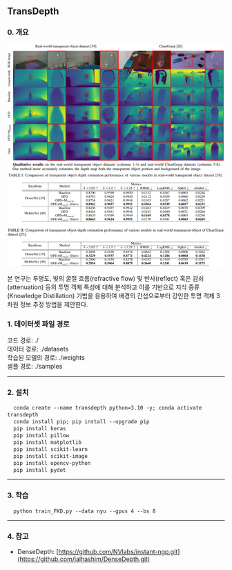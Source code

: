 ## TransDepth

### 0. 개요
  ![teaser](Asset/Qualitative.png)
  ![teaser](Asset/quantitative.png)
    
  본 연구는 투명도, 빛의 굴절 흐름(refractive flow) 및 반사(reflect) 혹은 감쇠(attenuation) 등의 투명 객체 특성에 대해 분석하고 이를 기반으로 지식 증류(Knowledge Distillation) 기법을 응용하여 배경의 간섭으로부터 강인한 투명 객체 3차원 정보 추정 방법을 제안한다.
  
### 1. 데이터셋 파일 경로

  코드 경로: ./ <br>
  데이터 경로: ./datasets <br>
  학습된 모델의 경로: ./weights <br>
  샘플 경로: ./samples <br>

****


### 2. 설치

      conda create --name transdepth python=3.10 -y; conda activate transdepth
      conda install pip; pip install --upgrade pip
      pip install keras
      pip install pillow
      pip install matplotlib
      pip install scikit-learn
      pip install scikit-image
      pip install opencv-python
      pip install pydot
      
****

### 3. 학습

      python train_FKD.py --data nyu --gpus 4 --bs 8

****


### 4. 참고

* DenseDepth: [https://github.com/NVlabs/instant-ngp.git](https://github.com/ialhashim/DenseDepth.git)
      
      
<br>
